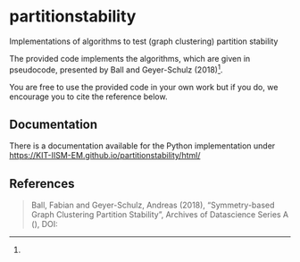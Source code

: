 # partitionstability
Implementations of algorithms to test (graph clustering) partition stability

The provided code implements the algorithms, which are given in pseudocode, 
presented by Ball and Geyer-Schulz (2018)[^1].

You are free to use the provided code in your own work but if you do, 
we encourage you to cite the reference below.

## Documentation
There is a documentation available for the Python implementation under 
https://KIT-IISM-EM.github.io/partitionstability/html/
 
## References
[^1]:
> Ball, Fabian and Geyer-Schulz, Andreas (2018), “Symmetry-based Graph Clustering Partition Stability”, Archives of Datascience Series A <vol tba>(<nr tba>), DOI: <doi tba>